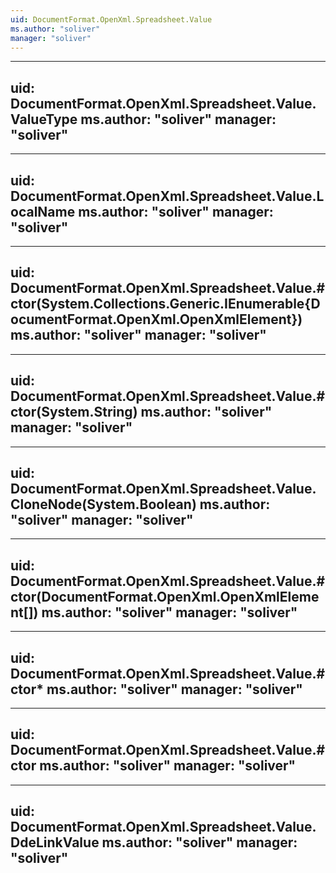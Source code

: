 ```yaml
---
uid: DocumentFormat.OpenXml.Spreadsheet.Value
ms.author: "soliver"
manager: "soliver"
---
```


---
uid: DocumentFormat.OpenXml.Spreadsheet.Value.ValueType
ms.author: "soliver"
manager: "soliver"
---

---
uid: DocumentFormat.OpenXml.Spreadsheet.Value.LocalName
ms.author: "soliver"
manager: "soliver"
---

---
uid: DocumentFormat.OpenXml.Spreadsheet.Value.#ctor(System.Collections.Generic.IEnumerable{DocumentFormat.OpenXml.OpenXmlElement})
ms.author: "soliver"
manager: "soliver"
---

---
uid: DocumentFormat.OpenXml.Spreadsheet.Value.#ctor(System.String)
ms.author: "soliver"
manager: "soliver"
---

---
uid: DocumentFormat.OpenXml.Spreadsheet.Value.CloneNode(System.Boolean)
ms.author: "soliver"
manager: "soliver"
---

---
uid: DocumentFormat.OpenXml.Spreadsheet.Value.#ctor(DocumentFormat.OpenXml.OpenXmlElement[])
ms.author: "soliver"
manager: "soliver"
---

---
uid: DocumentFormat.OpenXml.Spreadsheet.Value.#ctor*
ms.author: "soliver"
manager: "soliver"
---

---
uid: DocumentFormat.OpenXml.Spreadsheet.Value.#ctor
ms.author: "soliver"
manager: "soliver"
---

---
uid: DocumentFormat.OpenXml.Spreadsheet.Value.DdeLinkValue
ms.author: "soliver"
manager: "soliver"
---
